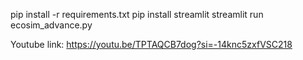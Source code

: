 pip install -r requirements.txt
pip install streamlit
streamlit run ecosim_advance.py


Youtube link: 
https://youtu.be/TPTAQCB7dog?si=-14knc5zxfVSC218
